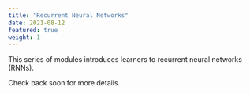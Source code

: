 ```yaml
---
title: "Recurrent Neural Networks"
date: 2021-08-12
featured: true
weight: 1
---
```


This series of modules introduces learners to recurrent neural networks (RNNs).

Check back soon for more details.